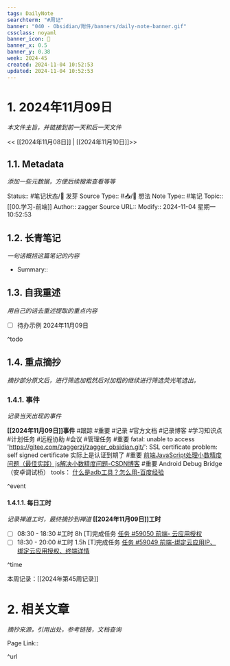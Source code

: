 ```yaml
---
tags: DailyNote
searchterm: "#周记"
banner: "040 - Obsidian/附件/banners/daily-note-banner.gif"
cssclass: noyaml
banner_icon: 💌
banner_x: 0.5
banner_y: 0.38
week: 2024-45
created: 2024-11-04 10:52:53
updated: 2024-11-04 10:52:53
---
```


# 1. 2024年11月09日

_本文件主旨，并链接到前一天和后一天文件_

<< [[2024年11月08日]] | [[2024年11月10日]]>>

## 1.1. Metadata

_添加一些元数据，方便后续搜索查看等等_

Status:: #笔记状态/🌱 发芽
Source Type:: #📥/💭 想法 
Note Type:: #笔记
Topic:: [[00.学习-前端]]
Author:: zagger
Source URL::
Modify:: 2024-11-04 星期一 10:52:53

## 1.2. 长青笔记

_一句话概括这篇笔记的内容_

- Summary::

## 1.3. 自我重述

_用自己的话去重述提取的重点内容_

- [ ] 待办示例 2024年11月09日

^todo

## 1.4. 重点摘抄

_摘抄部分原文后，进行筛选加粗然后对加粗的继续进行筛选荧光笔选出。_

### 1.4.1. 事件

_记录当天出现的事件_

**[[2024年11月09日]]事件** 
#跟踪 #重要 #记录 #官方文档 #记录博客 #学习知识点 #计划任务 #远程协助 #会议 #管理任务
#重要 fatal: unable to access 'https://gitee.com/zaggerzj/zagger_obsidian.git/': SSL certificate problem: self signed certificate 实际上是认证到期了
#重要 [前端JavaScript处理小数精度问题（最佳实践）js解决小数精度问题-CSDN博客](https://blog.csdn.net/yxlyttyxlytt/article/details/140774941)
#重要 Android Debug Bridge（安卓调试桥） tools： [什么是adb工具？怎么用-百度经验](https://jingyan.baidu.com/article/ce4366494962083773afd3d0.html)

^event

#### 1.4.1.1. 每日工时

_记录禅道工时，最终摘抄到禅道_
**[[2024年11月09日]]工时**
- [ ] 08:30 - 18:30 #工时 8h	[T]完成任务	 [任务 #59050 前端- 云应用授权](http://172.16.203.14:2980/task-view-59050.html?onlybody=yes&tid=i2sh4q46)	
- [ ] 18:30 - 20:00 #工时 1.5h	[T]完成任务	 [任务 #59049 前端-绑定云应用IP、 绑定云应用授权、终端详情](http://172.16.203.14:2980/task-view-59049.html?onlybody=yes&tid=i2sh4q46)	

^time

本周记录：[[2024年第45周记录]]

# 2. 相关文章

_摘抄来源，引用出处，参考链接，文档查询_

Page Link::

^url
